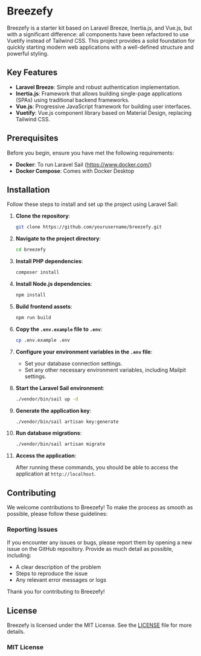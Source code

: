 # Breezefy

Breezefy is a starter kit based on Laravel Breeze, Inertia.js, and Vue.js, but with a significant difference: all components have been refactored to use Vuetify instead of Tailwind CSS. This project provides a solid foundation for quickly starting modern web applications with a well-defined structure and powerful styling.

## Key Features

- **Laravel Breeze**: Simple and robust authentication implementation.
- **Inertia.js**: Framework that allows building single-page applications (SPAs) using traditional backend frameworks.
- **Vue.js**: Progressive JavaScript framework for building user interfaces.
- **Vuetify**: Vue.js component library based on Material Design, replacing Tailwind CSS.

## Prerequisites

Before you begin, ensure you have met the following requirements:

- **Docker**: To run Laravel Sail (https://www.docker.com/)
- **Docker Compose**: Comes with Docker Desktop

## Installation

Follow these steps to install and set up the project using Laravel Sail:

1. **Clone the repository**:

    ```bash
    git clone https://github.com/yourusername/breezefy.git
    ```

2. **Navigate to the project directory**:

    ```bash
    cd breezefy
    ```

3. **Install PHP dependencies**:

    ```bash
    composer install
    ```

4. **Install Node.js dependencies**:

    ```bash
    npm install
    ```

5. **Build frontend assets**:

    ```bash
    npm run build
    ```

6. **Copy the `.env.example` file to `.env`**:

    ```bash
    cp .env.example .env
    ```

7. **Configure your environment variables in the `.env` file**:
    - Set your database connection settings.
    - Set any other necessary environment variables, including Mailpit settings.

8. **Start the Laravel Sail environment**:

    ```bash
    ./vendor/bin/sail up -d
    ```

9. **Generate the application key**:

    ```bash
    ./vendor/bin/sail artisan key:generate
    ```

10. **Run database migrations**:

    ```bash
    ./vendor/bin/sail artisan migrate
    ```

11. **Access the application**:

    After running these commands, you should be able to access the application at `http://localhost`.

## Contributing

We welcome contributions to Breezefy! To make the process as smooth as possible, please follow these guidelines:

### Reporting Issues

If you encounter any issues or bugs, please report them by opening a new issue on the GitHub repository. Provide as much detail as possible, including:

- A clear description of the problem
- Steps to reproduce the issue
- Any relevant error messages or logs

Thank you for contributing to Breezefy!

## License

Breezefy is licensed under the MIT License. See the [LICENSE](LICENSE) file for more details.

### MIT License


